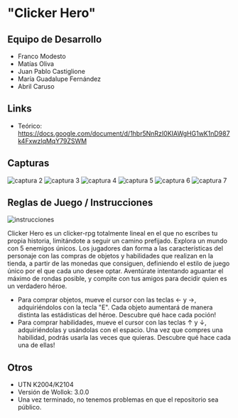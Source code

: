 # "Clicker Hero"

## Equipo de Desarrollo

- Franco Modesto
- Matías Oliva
- Juan Pablo Castiglione
- María Guadalupe Fernández
- Abril Caruso

## Links

- Teórico: https://docs.google.com/document/d/1hbr5NnRzI0KIAWgHG1wK1nD987k4FxwzlqMqY79ZSWM

## Capturas

![captura 2](capturas/screen2.jpg)
![captura 3](capturas/screen3.jpg)
![captura 4](capturas/screen4.jpg)
![captura 5](capturas/screen5.jpg)
![captura 6](capturas/screen6.jpg)
![captura 7](capturas/screen7.jpg)

## Reglas de Juego / Instrucciones

![instrucciones](capturas/screen1.jpg)

Clicker Hero es un clicker-rpg totalmente lineal en el que no escribes tu propia historia, limitándote a seguir un camino prefijado. Explora un mundo con 5 enemigos únicos. Los jugadores dan forma a las características del personaje con las compras de objetos y habilidades que realizan en la tienda, a partir de las monedas que consiguen, definiendo el estilo de juego único por el que cada uno desee optar. Aventúrate intentando aguantar el máximo de rondas posible, y compite con tus amigos para decidir quien es un verdadero héroe.

- Para comprar objetos, mueve el cursor con las teclas ← y →, adquiriéndolos con la tecla "E". Cada objeto aumentará de manera distinta las estádisticas del héroe. Descubre qué hace cada poción!
- Para comprar habilidades, mueve el cursor con las teclas ↑ y ↓, adquiriéndolas y usándolas con el espacio. Una vez que compres una habilidad, podrás usarla las veces que quieras. Descubre qué hace cada una de ellas!

## Otros

- UTN K2004/K2104
- Versión de Wollok: 3.0.0
- Una vez terminado, no tenemos problemas en que el repositorio sea público.
